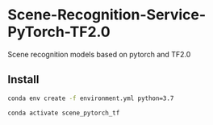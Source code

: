 # Scene-Recognition-Service-PyTorch-TF2.0

Scene recognition models based on pytorch and TF2.0

## Install

```bash
conda env create -f environment.yml python=3.7

conda activate scene_pytorch_tf
```